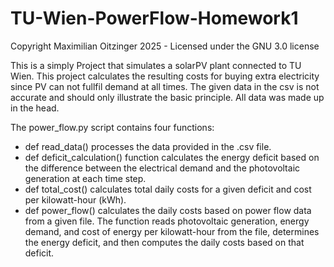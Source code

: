 # TU-Wien-PowerFlow-Homework1

Copyright Maximilian Oitzinger 2025 - Licensed under the GNU 3.0 license

This is a simply Project that simulates a solarPV plant connected to TU Wien. This project calculates the resulting costs for buying extra electricity since PV can not fullfil demand at all times. The given data in the csv is not accurate and should only illustrate the basic principle. All data was made up in the head.

The power_flow.py script contains four functions:

 - def read_data() processes the data provided in the .csv file.
 - def deficit_calculation() function calculates the energy deficit based on the difference between the electrical demand and the photovoltaic generation at each time step.
 - def total_cost() calculates total daily costs for a given deficit and cost per kilowatt-hour (kWh).
 - def power_flow() calculates the daily costs based on power flow data from a given file. The function reads photovoltaic generation, energy demand, and cost of energy per kilowatt-hour from the file, determines the energy deficit, and then computes the daily costs based on that deficit.
